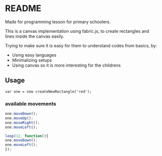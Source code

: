 # README #

Made for programming lesson for primary schoolers.

This is a canvas implementation using fabric.js, to create rectangles and lines inside the canvas easily.

Trying to make sure it is easy for them to understand codes from basics, by:

- Using easy languages
- Minimalizing setups
- Using canvas so it is more interesting for the childrens

## **Usage** ##

`var one = new createNewRectangle('red');`

### available movements ###

```javascript
one.moveDown();
one.moveUp();
one.moveRight();
one.moveLeft();
```
```javascript
loop(12, function(){
one.moveDown();
one.moveLeft();
});
```
